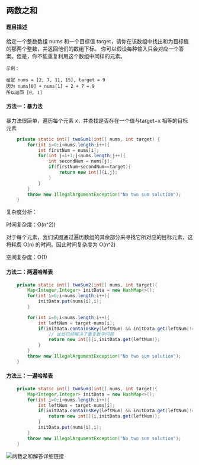 
## 两数之和

#### 题目描述
给定一个整数数组 nums 和一个目标值 target，请你在该数组中找出和为目标值的那两个整数，并返回他们的数组下标。
你可以假设每种输入只会对应一个答案。但是，你不能重复利用这个数组中同样的元素。
     
    示例：
    
    给定 nums = [2, 7, 11, 15], target = 9
    因为 nums[0] + nums[1] = 2 + 7 = 9
    所以返回 [0, 1]
    
#### 方法一：暴力法

暴力法很简单，遍历每个元素 x，并查找是否存在一个值与target−x 相等的目标元素

```java
    private static int[] twoSum1(int[] nums, int target) {
        for(int i=0;i<nums.length;i++){
            int firstNum = nums[i];
            for(int j=i+1;j<nums.length;j++){
                int secondNum = nums[j];
                if(firstNum+secondNum==target){
                    return new int[]{i,j};
                }
            }
        }
        throw new IllegalArgumentException("No two sum solution");
    }
```
复杂度分析：

时间复杂度：O(n^2))

对于每个元素，我们试图通过遍历数组的其余部分来寻找它所对应的目标元素，这将耗费 O(n) 的时间。因此时间复杂度为 O(n^2)

空间复杂度：O(1)

#### 方法二：两遍哈希表

```java
    private static int[] twoSum2(int[] nums, int target){
        Map<Integer,Integer> initData = new HashMap<>();
        for(int i=0;i<nums.length;i++){
            initData.put(nums[i],i);
        }

        for(int i=0;i<nums.length;i++){
            int leftNum = target-nums[i];
            if(initData.containsKey(leftNum) && initData.get(leftNum)!=i){
                // 此处已经解决了重复数字问题
                return new int[]{i,initData.get(leftNum)};
            }
        }
        throw new IllegalArgumentException("No two sum solution");
    }
```


#### 方法三：一遍哈希表

```java
    private static int[] twoSum3(int[] nums, int target){
        Map<Integer,Integer> initData = new HashMap<>();
        for(int i=0;i<nums.length;i++){
            int leftNum = target-nums[i];
            if(initData.containsKey(leftNum) && initData.get(leftNum)!=i){
                return new int[]{i,initData.get(leftNum)};
            }
            initData.put(nums[i],i);
        }
        throw new IllegalArgumentException("No two sum solution");
    }
```

![两数之和解答详细链接](https://leetcode-cn.com/problems/two-sum/solution/liang-shu-zhi-he-by-leetcode-2/)